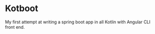 # Kotboot

My first attempt at writing a spring boot app in all Kotlin  with Angular CLI front end.


